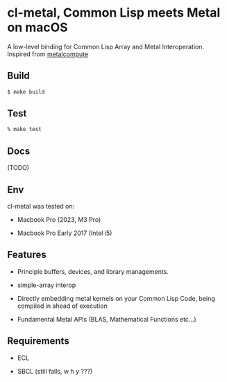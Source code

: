 
# cl-metal, Common Lisp meets Metal on macOS

A low-level binding for Common Lisp Array and Metal Interoperation. Inspired from [metalcompute](https://github.com/baldand/py-metal-compute)

## Build

```sh
$ make build
```

## Test

```sh
% make test
```

## Docs

(TODO)

## Env

cl-metal was tested on:

- Macbook Pro (2023, M3 Pro)

- Macbook Pro Early 2017 (Intel i5)

## Features

- Principle buffers, devices, and library managements.

- simple-array interop

- Directly embedding metal kernels on your Common Lisp Code, being compiled in ahead of execution

- Fundamental Metal APIs (BLAS, Mathematical Functions etc...)

## Requirements

- ECL

- SBCL (still falls, w h y ???)

